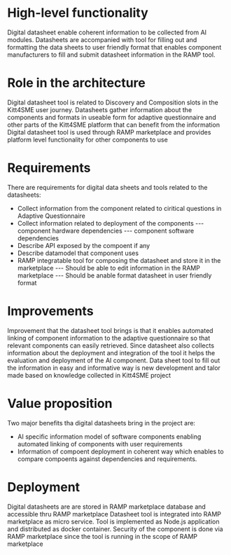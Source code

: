 # High-level functionality
Digital datasheet enable coherent information to be collected from AI modules. Datasheets are accompanied with tool for filling out and formatting the data sheets to user friendly format that enables component manufacturers to fill and submit datasheet information in the RAMP tool.
# Role in the architecture
Digital datasheet tool is related to Discovery and Composition slots in the Kitt4SME user journey. Datasheets gather information about the components and formats in useable form for adaptive questionnaire and other parts of the Kitt4SME platform that can benefit from the information
Digital datasheet tool is used through RAMP marketplace and provides platform level functionality for other components to use
# Requirements  
There are requirements for digital data sheets and tools related to the datasheets:
- Collect information from the component related to ciritical questions in Adaptive Questionnaire
- Collect information related to deployment of the components
--- component hardware dependencies
--- component software dependencies
- Describe API exposed by the compoent if any
- Describe datamodel that component uses
- RAMP integratable tool for composing the datasheet and store it in the marketplace
--- Should be able to edit information in the RAMP marketplace
--- Should be anable format datasheet in user friendly format
# Improvements
Improvement that the datasheet tool brings is that it enables automated linking of component information to the adaptive questionnaire so that relevant components can easily retrieved. 
Since datasheet also collects information about the deployment and integration of the tool it helps the evaluation and deployment of the AI component.
Data sheet tool to fill out the information in easy and informative way is new development and talor made based on knowledge collected in Kitt4SME project
# Value proposition
Two major benefits tha digital datasheets bring in the project are:
- AI specific information model of software components enabling automated linking of components with user requirements
- Information of compoent deployment in coherent way which enables to compare compoents against dependencies and requirements.
# Deployment
Digital datasheets are are stored in RAMP marketplace database and accessible thru RAMP marketplace
Datasheet tool is integrated into RAMP marketplace as micro service. Tool is implemented as Node.js application
and distributed as docker container. Security of the component is done via RAMP marketplace since the tool is running in the scope of RAMP marketplace
